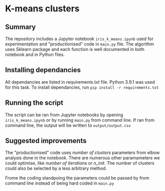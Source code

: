 # K-means clusters

## Summary
The repository includes a Jupyter notebook `iris_k_means.ipynb` used for experimentation and "productionised" code in `main.py` file. The algorithm uses Sklearn package and each function is well documented in both notebook and in Python files.

## Installing dependancies
All dependancies are listed in requirements.txt file. Python 3.9.1 was used for this task. To install dependancies, run `pip install -r requirements.txt`

## Running the script
The script can be ran from Jupyter notebooks by opening `iris_k_means.ipynb` or by running `main.py` from command line. If ran from command line, the output will be written to `output/output.csv`

## Suggested improvements
The "productionised" code uses *number of clusters* parameters from elbow analysis done in the notebook. There are numerous other paramameters we could optimise, like *number of iterations* or *n_init*. The number of clusters could also be selected by a less arbitrary method.

Frome the coding standpoing the parameters could be passed by from command line instead of being hard coded in `main.py`

